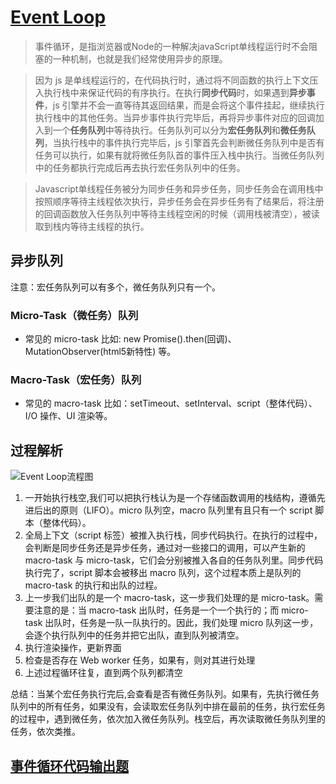 # [Event Loop](https://juejin.cn/post/6844903761949753352#comment)
> 事件循环，是指浏览器或Node的一种解决javaScript单线程运行时不会阻塞的一种机制，也就是我们经常使用异步的原理。

> 因为 js 是单线程运行的，在代码执行时，通过将不同函数的执行上下文压入执行栈中来保证代码的有序执行。在执行**同步代码**时，如果遇到**异步事件**，js 引擎并不会一直等待其返回结果，而是会将这个事件挂起，继续执行执行栈中的其他任务。当异步事件执行完毕后，再将异步事件对应的回调加入到一个**任务队列**中等待执行。任务队列可以分为**宏任务队列**和**微任务队列**，当执行栈中的事件执行完毕后，js 引擎首先会判断微任务队列中是否有任务可以执行，如果有就将微任务队首的事件压入栈中执行。当微任务队列中的任务都执行完成后再去执行宏任务队列中的任务。

> Javascript单线程任务被分为同步任务和异步任务，同步任务会在调用栈中按照顺序等待主线程依次执行，异步任务会在异步任务有了结果后，将注册的回调函数放入任务队列中等待主线程空闲的时候（调用栈被清空），被读取到栈内等待主线程的执行。

## 异步队列
注意：宏任务队列可以有多个，微任务队列只有一个。
### Micro-Task（微任务）队列
- 常见的 micro-task 比如: new Promise().then(回调)、MutationObserver(html5新特性) 等。
### Macro-Task（宏任务）队列
- 常见的 macro-task 比如：setTimeout、setInterval、script（整体代码）、 I/O 操作、UI 渲染等。

## 过程解析
![Event Loop流程图](https://p1-jj.byteimg.com/tos-cn-i-t2oaga2asx/gold-user-assets/2019/1/10/1683863633586974~tplv-t2oaga2asx-zoom-in-crop-mark:3024:0:0:0.awebp)

1. 一开始执行栈空,我们可以把执行栈认为是一个存储函数调用的栈结构，遵循先进后出的原则（LIFO）。micro 队列空，macro 队列里有且只有一个 script 脚本（整体代码）。
2. 全局上下文（script 标签）被推入执行栈，同步代码执行。在执行的过程中，会判断是同步任务还是异步任务，通过对一些接口的调用，可以产生新的 macro-task 与 micro-task，它们会分别被推入各自的任务队列里。同步代码执行完了，script 脚本会被移出 macro 队列，这个过程本质上是队列的 macro-task 的执行和出队的过程。
3. 上一步我们出队的是一个 macro-task，这一步我们处理的是 micro-task。需要注意的是：当 macro-task 出队时，任务是一个一个执行的；而 micro-task 出队时，任务是一队一队执行的。因此，我们处理 micro 队列这一步，会逐个执行队列中的任务并把它出队，直到队列被清空。
4. 执行渲染操作，更新界面
5. 检查是否存在 Web worker 任务，如果有，则对其进行处理
6. 上述过程循环往复，直到两个队列都清空

总结：当某个宏任务执行完后,会查看是否有微任务队列。如果有，先执行微任务队列中的所有任务，如果没有，会读取宏任务队列中排在最前的任务，执行宏任务的过程中，遇到微任务，依次加入微任务队列。栈空后，再次读取微任务队列里的任务，依次类推。

## [事件循环代码输出题](https://github.com/BigSharkLx/front-end-interview/blob/main/11%20offer%E6%94%B6%E5%89%B2%E6%9C%BA%E4%B9%8B%E4%BB%A3%E7%A0%81%E8%BE%93%E5%87%BA%E7%AF%87.md)